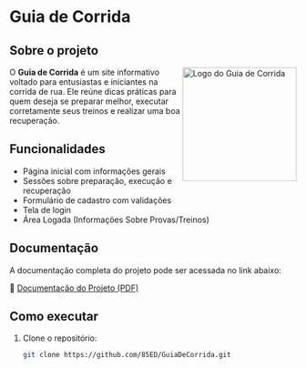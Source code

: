# Guia de Corrida

## Sobre o projeto

<p>
  <img src="https://github.com/85ED/GuiaDeCorrida/blob/main/Site/Guia%20de%20Corrida/img/logo_preto.png?raw=true" alt="Logo do Guia de Corrida" width="200" align="right"/>
</p>

O **Guia de Corrida** é um site informativo voltado para entusiastas e iniciantes na corrida de rua. Ele reúne dicas práticas para quem deseja se preparar melhor, executar corretamente seus treinos e realizar uma boa recuperação.

## Funcionalidades

- Página inicial com informações gerais
- Sessões sobre preparação, execução e recuperação
- Formulário de cadastro com validações
- Tela de login
- Área Logada (Informações Sobre Provas/Treinos)

## Documentação

A documentação completa do projeto pode ser acessada no link abaixo:

📘 [Documentação do Projeto (PDF)](https://github.com/85ED/GuiaDeCorrida/blob/main/Documenta%C3%A7%C3%A3o/Documenta%C3%A7%C3%A3o_ProjetoPI_GC.pdf)

## Como executar

1. Clone o repositório:
   ```bash
   git clone https://github.com/85ED/GuiaDeCorrida.git

